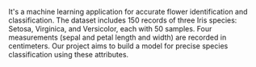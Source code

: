 It's a machine learning application for accurate flower identification and classification. The dataset includes 150 records of three Iris species: Setosa, Virginica, and Versicolor, each with 50 samples. Four measurements (sepal and petal length and width) are recorded in centimeters.
Our project aims to build a model for precise species classification using these attributes.
